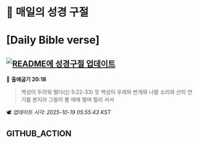 # 🙏 매일의 성경 구절
# [Daily Bible verse]
## [![README에 성경구절 업데이트](https://github.com/DONGSUKA/first_test/actions/workflows/update-readme-bible.yml/badge.svg)](https://github.com/DONGSUKA/first_test/actions/workflows/update-readme-bible.yml)
<!-- START_BIBLE_VERSE -->
📖 **출애굽기 20:18**
> 백성이 두려워 떨다(신 5:22-33) 뭇 백성이 우레와 번개와 나팔 소리와 산의 연기를 본지라 그들이 볼 때에 떨며 멀리 서서

🕊️ _업데이트 시각: 2025-10-19 05:55:43 KST_
  <!-- END_BIBLE_VERSE -->
## GITHUB_ACTION
